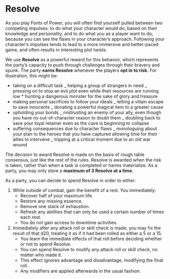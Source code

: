 # Resolve

As you play Fonts of Power, you will often find yourself pulled between two competing impulses: to do what your character would do, based on their knowledge and personality, and to do what you as a player want to do, because you can see the flaws in your character’s approach. Following your character’s impulses tends to lead to a more immersive and better-paced game, and often results in interesting plot twists.

We use **Resolve** as a powerful reward for this behavior, which represents the party’s capacity to push through challenges through their bravery and spunk. The party **earns Resolve** whenever the players **opt in to risk.** For illustration, this might be:

- taking on a difficult task
  _ helping a group of strangers in need
  _ pressing on to stop an evil plot even while their resources are running low \* hunting a dangerous monster for the sake of glory and treasure
- making personal sacrifices to follow your ideals
  _ letting a villain escape to save innocents
  _ donating a powerful magical item to a greater cause
- upholding your bonds
  _ mistrusting an enemy of your ally, even though you have no out-of-character reason to doubt them
  _ doubling back to save your loyal retainer even as the cave is beginning to collapse
- suffering consequences due to character flaws
  _ monologuing about your plan to the heroes that you have captured allowing time for their allies to intervene
  _ tripping at a critical moment due to an old war wound

The decision to award Resolve is made on the basis of rough table consensus, just like the rest of the rules. Resolve is awarded when the risk is taken, rather than when a task is completed or harms materialize. As a party, you may only store a **maximum of 3 Resolve at a time.**

As a party, you can decide to spend Resolve in order to either:

1. While outside of combat, gain the benefit of a rest. You immediately:
   - Recover half of your maximum life.
   - Restore any missing essence.
   - Remove one stack of exhaustion.
   - Refresh any abilities that can only be used a certain number of times each rest.
   - You do not gain access to downtime activities.
1. Immediately after any attack roll or skill check is made, you may fix the result of that d20, treating it as if it had been rolled as either a 5 or a 15.
   - You learn the immediate effects of that roll before deciding whether or not to spend Resolve.
   - You can spend Resolve to modify any attack roll or skill check, no matter who made it.
   - This effect ignores advantage and disadvantage, modifying the final roll.
   - Any modifiers are applied afterwards in the usual fashion.
